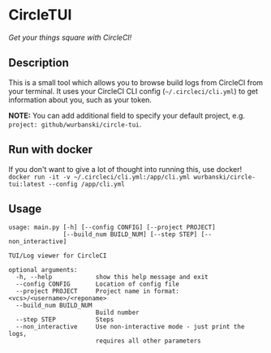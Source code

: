 # CircleTUI

_Get your things square with CircleCI!_

## Description

This is a small tool which allows you to browse build logs from CircleCI from
your terminal.
It uses your CircleCI CLI config (`~/.circleci/cli.yml`) to get information
about you, such as your token.

**NOTE:** You can add additional field to specify your default project, e.g.
`project: github/wurbanski/circle-tui`.

## Run with docker

If you don't want to give a lot of thought into running this, use docker!
`docker run -it -v ~/.circleci/cli.yml:/app/cli.yml wurbanski/circle-tui:latest --config /app/cli.yml`

## Usage

```
usage: main.py [-h] [--config CONFIG] [--project PROJECT]
               [--build_num BUILD_NUM] [--step STEP] [--non_interactive]

TUI/Log viewer for CircleCI

optional arguments:
  -h, --help            show this help message and exit
  --config CONFIG       Location of config file
  --project PROJECT     Project name in format: <vcs>/<username>/<reponame>
  --build_num BUILD_NUM
                        Build number
  --step STEP           Steps
  --non_interactive     Use non-interactive mode - just print the logs,
                        requires all other parameters
```
